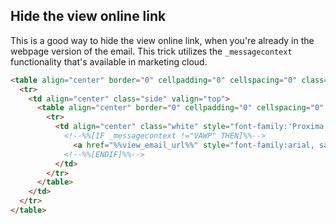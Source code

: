 ## Hide the view online link
This is a good way to hide the view online link, when you're already in the webpage version of the email. This trick utilizes the `_messagecontext` functionality that's available in marketing cloud.
```html
<table align="center" border="0" cellpadding="0" cellspacing="0" class="wrapper" style="width:580px;" width="580">
  <tr>
    <td align="center" class="side" valign="top">
      <table align="center" border="0" cellpadding="0" cellspacing="0" class="wrapper" style="width:540px;" width="540">
        <tr>
          <td align="center" class="white" style="font-family:'Proxima Nova', 'Montserrat', Arial, sans-serif;font-size:15px;color:#ffffff;text-align:center;line-height:18px;padding:10px 0" valign="middle">
            <!--%%[IF _messagecontext !="VAWP" THEN]%%-->
              <a href="%%view_email_url%%" style="font-family:arial, sans-serif;font-size: 12px;color: #ffffff;text-align:left;line-height:17px;text-decoration:underline" target="_blank">view in browser</a>
            <!--%%[ENDIF]%%-->
          </td>
        </tr>
      </table>
    </td>
  </tr>
</table>
```
